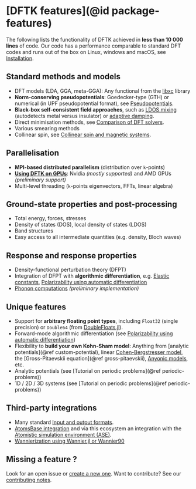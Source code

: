 # [DFTK features](@id package-features)

The following lists the functionality of DFTK
achieved in **less than 10 000 lines** of code.
Our code has a performance comparable to standard DFT codes
and runs out of the box on Linux, windows and macOS, see [Installation](@ref).

## Standard methods and models
- DFT models (LDA, GGA, meta-GGA): Any functional from the
  [libxc](https://libxc.gitlab.io/) library
- **Norm-conserving pseudopotentials**: Goedecker-type (GTH)
  or numerical (in UPF pseudopotential format),
  see [Pseudopotentials](@ref).
- **Black-box self-consistent field approaches**, such as
  [LDOS mixing](https://doi.org/10.1088/1361-648X/abcbdb) (autodetects metal versus insulator)
  or [adaptive damping](https://arxiv.org/abs/2109.14018).
- Direct minimisation methods, see [Comparison of DFT solvers](@ref).
- Various smearing methods
- Collinear spin, see [Collinear spin and magnetic systems](@ref).

## Parallelisation
- **MPI-based distributed parallelism** (distribution over ``k``-points)
- **[Using DFTK on GPUs](@ref)**: Nvidia *(mostly supported)* and AMD GPUs *(preliminary support)*
- Multi-level threading (``k``-points eigenvectors, FFTs, linear algebra)

## Ground-state properties and post-processing
- Total energy, forces, stresses
- Density of states (DOS), local density of states (LDOS)
- Band structures
- Easy access to all intermediate quantities (e.g. density, Bloch waves)

## Response and response properties
- Density-functional perturbation theory (DFPT)
- Integration of DFPT with **algorithmic differentiation**,
  e.g. [Elastic constants](@ref),
  [Polarizability using automatic differentiation](@ref)
- [Phonon computations](@ref) *(preliminary implementation)*

## Unique features
- Support for **arbitrary floating point types**,
  including `Float32` (single precision)
  or `Double64` (from [DoubleFloats.jl](https://github.com/JuliaMath/DoubleFloats.jl)).
- Forward-mode algorithmic differentiation
  (see [Polarizability using automatic differentiation](@ref))
- Flexibility to **build your own Kohn-Sham model**:
  Anything from [analytic potentials](@ref custom-potential),
  linear [Cohen-Bergstresser model](@ref),
  the [Gross-Pitaevskii equation](@ref gross-pitaevskii),
  [Anyonic models](@ref), etc.
- Analytic potentials (see [Tutorial on periodic problems](@ref periodic-problems))
- 1D / 2D / 3D systems (see [Tutorial on periodic problems](@ref periodic-problems))

## Third-party integrations
- Many standard [Input and output formats](@ref).
- [AtomsBase integration](@ref) and via this ecosystem an integration
  with the [Atomistic simulation environment (ASE)](@ref).
- [Wannierization using Wannier.jl or Wannier90](@ref)

## Missing a feature ?
Look for an open issue or [create a new one](https://github.com/JuliaMolSim/DFTK.jl/issues).
Want to contribute? See our [contributing notes](https://github.com/JuliaMolSim/DFTK.jl#contributing).
